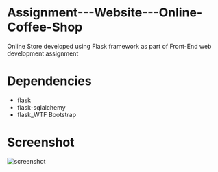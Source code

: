 # Assignment---Website---Online-Coffee-Shop

Online Store developed using Flask framework as part of Front-End web development assignment

# Dependencies
* flask
* flask-sqlalchemy
* flask_WTF Bootstrap

# Screenshot
![screenshot](https://user-images.githubusercontent.com/64046690/166312829-e36e8b6a-05a1-4265-8fdf-fb97d28e82d2.png)
